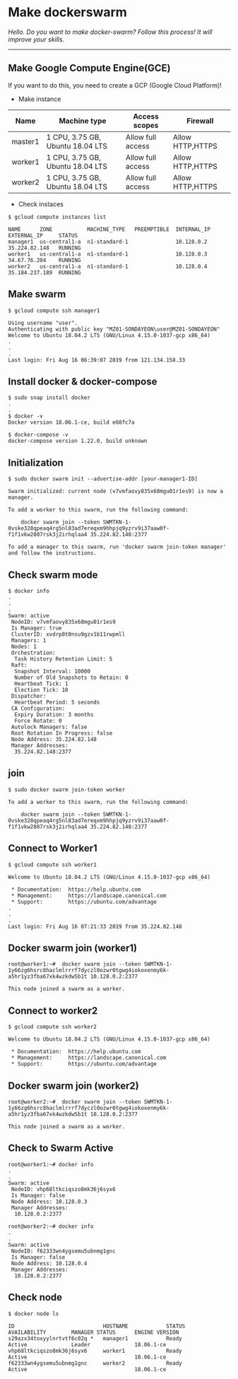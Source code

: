# Make dockerswarm

*Hello. Do you want to make docker-swarm?
Follow this process!
It will improve your skills.*

-----

## Make Google Compute Engine(GCE) 

If you want to do this, you need to create a GCP (Google Cloud Platform)!


- Make instance

| Name                  | Machine type        | Access scopes     | Firewall |
|-------------------    | -------------------| -------------------| -------------------|
| master1  | 1 CPU, 3.75 GB, Ubuntu 18.04 LTS | Allow full access | Allow HTTP,HTTPS |
| worker1  | 1 CPU, 3.75 GB, Ubuntu 18.04 LTS | Allow full access | Allow HTTP,HTTPS |
| worker2  | 1 CPU, 3.75 GB, Ubuntu 18.04 LTS | Allow full access | Allow HTTP,HTTPS |

- Check instaces
```
$ gcloud compute instances list

NAME      ZONE           MACHINE_TYPE   PREEMPTIBLE  INTERNAL_IP  EXTERNAL_IP     STATUS
manager1  us-central1-a  n1-standard-1               10.128.0.2   35.224.82.148   RUNNING
worker1   us-central1-a  n1-standard-1               10.128.0.3   34.67.76.204    RUNNING
worker2   us-central1-a  n1-standard-1               10.128.0.4   35.184.237.189  RUNNING

```

## Make swarm
```
$ gcloud compute ssh manager1

Using username "user".
Authenticating with public key "MZ01-SONDAYEON\user@MZ01-SONDAYEON"
Welcome to Ubuntu 18.04.2 LTS (GNU/Linux 4.15.0-1037-gcp x86_64)
.
.
.
Last login: Fri Aug 16 06:39:07 2019 from 121.134.158.33

```
## Install docker & docker-compose 
```
$ sudo snap install docker
.
.
$ docker -v
Docker version 18.06.1-ce, build e68fc7a

$ docker-compose -v
docker-compose version 1.22.0, build unknown
```

## Initialization
```
$ sudo docker swarm init --advertise-addr [your-manager1-ID]

Swarm initialized: current node (v7vmfaovy835x68mgu01r1es9) is now a manager.

To add a worker to this swarm, run the following command:

    docker swarm join --token SWMTKN-1-0vske328qpeaq4rg5nl83ad7ereqxm9hhpjq9yzrv9i37aaw0f-f1f1vkw2807rsk3j2irhqlaa4 35.224.82.148:2377

To add a manager to this swarm, run 'docker swarm join-token manager' and follow the instructions.
```
## Check swarm mode 
```
$ docker info
.
.
.
Swarm: active
 NodeID: v7vmfaovy835x68mgu01r1es9
 Is Manager: true
 ClusterID: xvdrp8t0nsu9gzv1b11rwpmll
 Managers: 1
 Nodes: 1
 Orchestration:
  Task History Retention Limit: 5
 Raft:
  Snapshot Interval: 10000
  Number of Old Snapshots to Retain: 0
  Heartbeat Tick: 1
  Election Tick: 10
 Dispatcher:
  Heartbeat Period: 5 seconds
 CA Configuration:
  Expiry Duration: 3 months
  Force Rotate: 0
 Autolock Managers: false
 Root Rotation In Progress: false
 Node Address: 35.224.82.148
 Manager Addresses:
  35.224.82.148:2377
```
## join

```
$ sudo docker swarm join-token worker

To add a worker to this swarm, run the following command:

    docker swarm join --token SWMTKN-1-0vske328qpeaq4rg5nl83ad7ereqxm9hhpjq9yzrv9i37aaw0f-f1f1vkw2807rsk3j2irhqlaa4 35.224.82.148:2377

```
## Connect to Worker1
```
$ gcloud compute ssh worker1

Welcome to Ubuntu 18.04.2 LTS (GNU/Linux 4.15.0-1037-gcp x86_64)

 * Documentation:  https://help.ubuntu.com
 * Management:     https://landscape.canonical.com
 * Support:        https://ubuntu.com/advantage
.
.
.
Last login: Fri Aug 16 07:21:33 2019 from 35.224.82.148
```

## Docker swarm join (worker1)
```
root@worker1:~#  docker swarm join --token SWMTKN-1-1y66zg6hsrc8haclmlrrrf7dyczl0ozwr0tgwg4iokoxenmy6k-a5hr1yz3fba67xk4wzkdw5b1t 10.128.0.2:2377

This node joined a swarm as a worker.
```
## Connect to worker2
```
$ gcloud compute ssh worker2

Welcome to Ubuntu 18.04.2 LTS (GNU/Linux 4.15.0-1037-gcp x86_64)

 * Documentation:  https://help.ubuntu.com
 * Management:     https://landscape.canonical.com
 * Support:        https://ubuntu.com/advantage
```
## Docker swarm join (worker2)
```
root@worker2:~#  docker swarm join --token SWMTKN-1-1y66zg6hsrc8haclmlrrrf7dyczl0ozwr0tgwg4iokoxenmy6k-a5hr1yz3fba67xk4wzkdw5b1t 10.128.0.2:2377

This node joined a swarm as a worker.
```
## Check to Swarm Active
```
root@worker1:~# docker info
.
.
Swarm: active
 NodeID: vhp68ltkciqszo8mk36j6syx6
 Is Manager: false
 Node Address: 10.128.0.3
 Manager Addresses:
  10.128.0.2:2377
```
```
root@worker2:~# docker info
.
.
Swarm: active
 NodeID: f62333wn4ygsemu5ubnmg1gnc
 Is Manager: false
 Node Address: 10.128.0.4
 Manager Addresses:
  10.128.0.2:2377
```
## Check node
```
$ docker node ls

ID                            HOSTNAME            STATUS              AVAILABILITY        MANAGER STATUS      ENGINE VERSION
s29azx34toxyylnrtvtf6c02q *   manager1            Ready               Active              Leader              18.06.1-ce
vhp68ltkciqszo8mk36j6syx6     worker1             Ready               Active                                  18.06.1-ce
f62333wn4ygsemu5ubnmg1gnc     worker2             Ready               Active                                  18.06.1-ce

```
